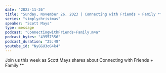 ```yaml
---
date: "2023-11-26"
title: "Sunday, November 26, 2023 | Connecting with Friends + Family **"
series: "simplychristmas"
speaker: "Scott Mays"
type: message
podcast: "ConnectingwithFriends+Family.m4a"
podcast_bytes: "49557356"
podcast_duration: "25:48"
youtube_id: "NyGGU3cG4k4"
---
```

Join us this week as Scott Mays shares about Connecting with Friends + Family **
